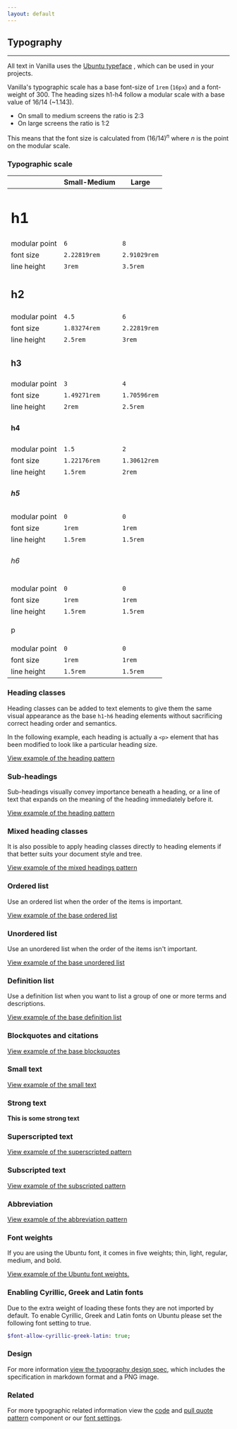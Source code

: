 ```yaml
---
layout: default
---
```


## Typography

<hr>

All text in Vanilla uses the [Ubuntu typeface](https://design.ubuntu.com/font/) , which can be used in your projects.

Vanilla's typographic scale has a base font-size of `1rem` (`16px`) and a font-weight of 300.
The heading sizes h1-h4 follow a modular scale with a base value of 16/14 (~1.143).

- On small to medium screens the ratio is 2:3
- On large screens the ratio is 1:2

This means that the font size is calculated from (16/14)<sup><em>n</em></sup> where _n_ is the point on the modular scale.

### Typographic scale

|                                         | Small-Medium | Large        |
| --------------------------------------- | ------------ | ------------ |
| <h1 class="u-no-margin--bottom">h1</h1> |              |              |
| modular point                           | `6`          | `8`          |
| font size                               | `2.22819rem` | `2.91029rem` |
| line height                             | `3rem`       | `3.5rem`     |
| <h2 class="u-no-margin--bottom">h2</h2> |              |              |
| modular point                           | `4.5`        | `6`          |
| font size                               | `1.83274rem` | `2.22819rem` |
| line height                             | `2.5rem`     | `3rem`       |
| <h3 class="u-no-margin--bottom">h3</h3> |              |              |
| modular point                           | `3`          | `4`          |
| font size                               | `1.49271rem` | `1.70596rem` |
| line height                             | `2rem`       | `2.5rem`     |
| <h4 class="u-no-margin--bottom">h4</h4> |              |              |
| modular point                           | `1.5`        | `2`          |
| font size                               | `1.22176rem` | `1.30612rem` |
| line height                             | `1.5rem`     | `2rem`       |
| <h5 class="u-no-margin--bottom">h5</h5> |              |              |
| modular point                           | `0`          | `0`          |
| font size                               | `1rem`       | `1rem`       |
| line height                             | `1.5rem`     | `1.5rem`     |
| <h6 class="u-no-margin--bottom">h6</h6> |              |              |
| modular point                           | `0`          | `0`          |
| font size                               | `1rem`       | `1rem`       |
| line height                             | `1.5rem`     | `1.5rem`     |
| <p class="u-no-margin--bottom">p</p>    |              |              |
| modular point                           | `0`          | `0`          |
| font size                               | `1rem`       | `1rem`       |
| line height                             | `1.5rem`     | `1.5rem`     |

### Heading classes

Heading classes can be added to text elements to give them the same visual
appearance as the base `h1`-`h6` heading elements without sacrificing correct
heading order and semantics.

In the following example, each heading is actually a `<p>` element that has been
modified to look like a particular heading size.

<a href="/examples/patterns/headings/default/"
    class="js-example">
View example of the heading pattern
</a>

### Sub-headings

Sub-headings visually convey importance beneath a heading, or a line of text that expands on the meaning of the heading immediately before it.

<a href="/examples/base/sub-headings/"
    class="js-example">
View example of the heading pattern
</a>

### Mixed heading classes

It is also possible to apply heading classes directly to heading elements if that
better suits your document style and tree.

<a href="/examples/patterns/headings/mixed/"
    class="js-example">
View example of the mixed headings pattern
</a>

### Ordered list

Use an ordered list when the order of the items is important.

<a href="/examples/base/lists/ordered-list/"
    class="js-example">
View example of the base ordered list
</a>

### Unordered list

Use an unordered list when the order of the items isn't important.

<a href="/examples/base/lists/unordered-list/"
    class="js-example">
View example of the base unordered list
</a>

### Definition list

Use a definition list when you want to list a group of one or more terms and
descriptions.

<a href="/examples/base/lists/definition-list/"
    class="js-example">
View example of the base definition list
</a>

### Blockquotes and citations

<a href="/examples/base/blockquotes/"
    class="js-example">
View example of the base blockquotes
</a>

### Small text

<a href="/examples/base/small/"
    class="js-example">
View example of the small text
</a>

### Strong text

<strong>This is some strong text</strong>

### Superscripted text

<a href="/examples/base/sup/"
    class="js-example">
View example of the superscripted pattern
</a>

### Subscripted text

<a href="/examples/base/sub/"
    class="js-example">
View example of the subscripted pattern
</a>

### Abbreviation

<a href="/examples/base/abbr/"
    class="js-example">
View example of the abbreviation pattern
</a>

### Font weights

If you are using the Ubuntu font, it comes in five weights; thin, light, regular, medium, and bold.

<a href="/examples/base/font-weights/"
    class="js-example">
View example of the Ubuntu font weights.
</a>

### Enabling Cyrillic, Greek and Latin fonts

Due to the extra weight of loading these fonts they are not imported by
default. To enable Cyrillic, Greek and Latin fonts on Ubuntu please set the
following font setting to true.

```sass
$font-allow-cyrillic-greek-latin: true;
```

### Design

For more information [view the typography design spec](https://github.com/ubuntudesign/vanilla-design/tree/master/Typography), which includes the specification in markdown format and a PNG image.

### Related

For more typographic related information view the [code](/en/base/code) and [pull quote pattern](/en/patterns/pull-quote) component or our [font settings](/en/settings/font-settings).
